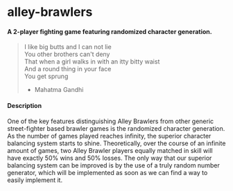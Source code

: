 # alley-brawlers
#### A 2-player fighting game featuring randomized character generation.

>I like big butts and I can not lie <br/>
>You other brothers can't deny <br/>
>That when a girl walks in with an itty bitty waist <br/>
>And a round thing in your face <br/>
>You get sprung <br/>
>- Mahatma Gandhi

#### Description

One of the key features distinguishing Alley Brawlers from other generic street-fighter based brawler games is the randomized character generation. As the number of games played reaches infinity, the superior character balancing system starts to shine. Theoretically, over the course of an infinite amount of games, two Alley Brawler players equally matched in skill will have exactly 50% wins and 50% losses. The only way that our superior balancing system can be improved is by the use of a truly random number generator, which will be implemented as soon as we can find a way to easily implement it.
